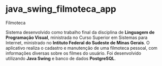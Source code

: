 # java_swing_filmoteca_app
Filmoteca

Sistema desenvolvido como trabalho final da disciplina de <strong>Linguagem de Programação Visual</strong>, ministrada no Curso Superior em Sistemas para Internet, ministrado no <strong>Intituto Federal do Sudeste de Minas Gerais</strong>.
O aplicativo realiza o cadastro e manutenção de uma filmoteca pessoal, com informações diversas sobre os filmes do usuário. Foi desenvolvido utilizando <strong>Java Swing</strong> e banco de dados <strong>PostgreSQL</strong>. 

